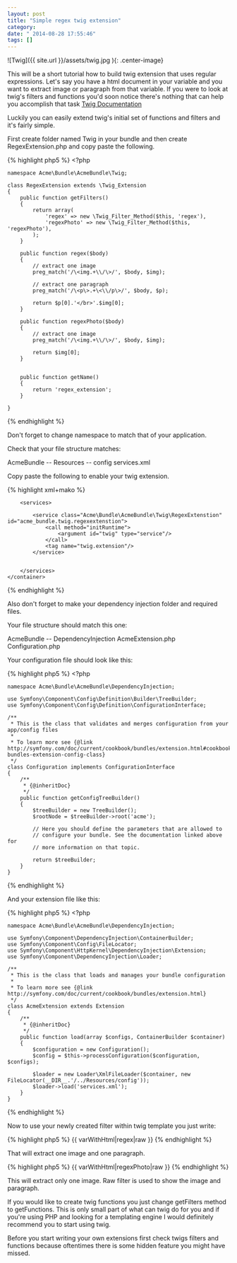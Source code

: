 ```yaml
---
layout: post
title: "Simple regex twig extension"
category: 
date: " 2014-08-28 17:55:46"
tags: []
---
```


![Twig]({{ site.url }}/assets/twig.jpg ){: .center-image}

This will be a short tutorial how to build twig extension that uses regular expressions.
Let's say you have a html document in your variable and you want to extract image or paragraph
from that variable. If you were to look at twig's filters and functions you'd soon notice there's nothing
that can help you accomplish that task  <a title="TWIG Documentation" href="http://twig.sensiolabs.org/documentation" target="_blank">Twig Documentation</a>

Luckily you can easily extend twig's initial set of functions and filters and it's fairly simple.

First create folder named Twig in your bundle and then create RegexExtension.php and copy paste the following.

{% highlight php5 %}
    <?php

    namespace Acme\Bundle\AcmeBundle\Twig;

    class RegexExtension extends \Twig_Extension
    {
        public function getFilters()
        {
            return array(
                'regex' => new \Twig_Filter_Method($this, 'regex'),
                'regexPhoto' => new \Twig_Filter_Method($this, 'regexPhoto'),
            );
        }

        public function regex($body)
        {
            // extract one image
            preg_match('/\<img.+\\/\>/', $body, $img);

            // extract one paragraph
            preg_match('/\<p\>.+\<\\/p\>/', $body, $p);

            return $p[0].'</br>'.$img[0];
        }

        public function regexPhoto($body)
        {
            // extract one image
            preg_match('/\<img.+\\/\>/', $body, $img);

            return $img[0];
        }


        public function getName()
        {
            return 'regex_extension';
        }

    }
{% endhighlight %}

Don't forget to change namespace to match that of your application.

Check that your file structure matches:

AcmeBundle
    -- Resources
        -- config
                services.xml


Copy paste the following to enable your twig extension.

{% highlight xml+mako %}
    <container xmlns="http://symfony.com/schema/dic/services"
               xmlns:xsi="http://www.w3.org/2001/XMLSchema-instance"
               xsi:schemaLocation="http://symfony.com/schema/dic/services http://symfony.com/schema/dic/services/services-1.0.xsd">

        <services>

            <service class="Acme\Bundle\AcmeBundle\Twig\RegexExtenstion" id="acme_bundle.twig.regexextenstion">
                <call method="initRuntime">
                    <argument id="twig" type="service"/>
                </call>
                <tag name="twig.extension"/>
            </service>


        </services>
    </container>
{% endhighlight %}

Also don't forget to make your dependency injection folder and required files.

Your file structure should match this one:

AcmeBundle
    -- DependencyInjection
        AcmeExtension.php
        Configuration.php

Your configuration file should look like this:

{% highlight php5 %}
    <?php

    namespace Acme\Bundle\AcmeBundle\DependencyInjection;

    use Symfony\Component\Config\Definition\Builder\TreeBuilder;
    use Symfony\Component\Config\Definition\ConfigurationInterface;

    /**
     * This is the class that validates and merges configuration from your app/config files
     *
     * To learn more see {@link http://symfony.com/doc/current/cookbook/bundles/extension.html#cookbook-bundles-extension-config-class}
     */
    class Configuration implements ConfigurationInterface
    {
        /**
         * {@inheritDoc}
         */
        public function getConfigTreeBuilder()
        {
            $treeBuilder = new TreeBuilder();
            $rootNode = $treeBuilder->root('acme');

            // Here you should define the parameters that are allowed to
            // configure your bundle. See the documentation linked above for
            // more information on that topic.

            return $treeBuilder;
        }
    }
{% endhighlight %}

And your extension file like this:

{% highlight php5 %}
    <?php

    namespace Acme\Bundle\AcmeBundle\DependencyInjection;

    use Symfony\Component\DependencyInjection\ContainerBuilder;
    use Symfony\Component\Config\FileLocator;
    use Symfony\Component\HttpKernel\DependencyInjection\Extension;
    use Symfony\Component\DependencyInjection\Loader;

    /**
     * This is the class that loads and manages your bundle configuration
     *
     * To learn more see {@link http://symfony.com/doc/current/cookbook/bundles/extension.html}
     */
    class AcmeExtension extends Extension
    {
        /**
         * {@inheritDoc}
         */
        public function load(array $configs, ContainerBuilder $container)
        {
            $configuration = new Configuration();
            $config = $this->processConfiguration($configuration, $configs);

            $loader = new Loader\XmlFileLoader($container, new FileLocator(__DIR__.'/../Resources/config'));
            $loader->load('services.xml');
        }
    }
{% endhighlight %}


Now to use your newly created filter within twig template you just write:

{% highlight php5 %}
    {{ varWithHtml|regex|raw }}
{% endhighlight %}

That will extract one image and one paragraph.

{% highlight php5 %}
    {{ varWithHtml|regexPhoto|raw }}
{% endhighlight %}

This will extract only one image.
Raw filter is used to show the image and paragraph.

If you would like to create twig functions you just change getFilters method to getFunctions.
This is only small part of what can twig do for you and if you're using PHP and looking for
a templating engine I would definitely recommend you to start using twig.

Before you start writing your own extensions first check twigs filters and functions because
oftentimes there is some hidden feature you might have missed.
